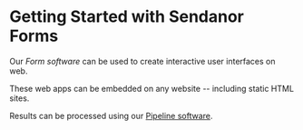 # Getting Started with Sendanor Forms

Our *Form software* can be used to create interactive user interfaces on web.

These web apps can be embedded on any website -- including static HTML sites.

Results can be processed using our [Pipeline software](../pipelines/index.md).
